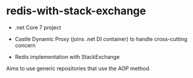 # redis-with-stack-exchange

* .net Core 7 project

* Castle Dynamic Proxy (joins .net DI container) to handle cross-cutting concern 

* Redis implementation with StackExchange

Aims to use generic repositories that use the AOP method. 
